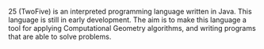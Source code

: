 25 (TwoFive) is an interpreted programming language written in Java. This language is still in early development. The aim is to make this language a tool for applying Computational Geometry algorithms, and writing programs that are able to solve problems.
